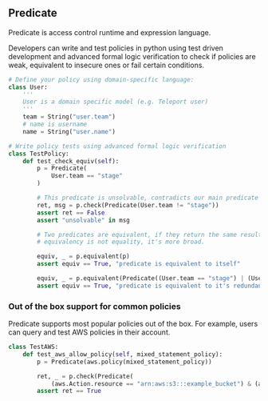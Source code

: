 ## Predicate

Predicate is access control runtime and expression language.

Developers can write and test policies in python
using test driven development and advanced formal logic verification
to check if policies are weak, equivalent to insecure ones or fail certain conditions.

```python
# Define your policy using domain-specific language:
class User:
    '''
    User is a domain specific model (e.g. Teleport user)
    '''
    team = String("user.team")
    # name is username
    name = String("user.name")

# Write policy tests using advanced formal logic verification
class TestPolicy:
    def test_check_equiv(self):
        p = Predicate(
            User.team == "stage"
        )

        # This predicate is unsolvable, contradicts our main predicate
        ret, msg = p.check(Predicate(User.team != "stage"))
        assert ret == False
        assert "unsolvable" in msg

        # Two predicates are equivalent, if they return the same results,
        # equivalency is not equality, it's more broad.

        equiv, _ = p.equivalent(p)
        assert equiv == True, "predicate is equivalent to itself"

        equiv, _ = p.equivalent(Predicate((User.team == "stage") | (User.team == "stage")))
        assert equiv == True, "predicate is equivalent to it's redundant version"
```

### Out of the box support for common policies

Predicate supports most popular policies out of the box.
For example, users can query and test AWS policies in their account.

```python
class TestAWS:
    def test_aws_allow_policy(self, mixed_statement_policy):
        p = Predicate(aws.policy(mixed_statement_policy))

        ret, _ = p.check(Predicate(
            (aws.Action.resource == "arn:aws:s3:::example_bucket") & (aws.Action.action == "s3:ListBucket")))
        assert ret == True
```
